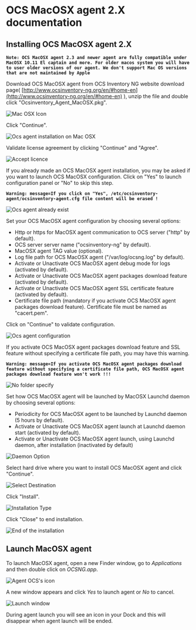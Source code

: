 # OCS MacOSX agent 2.X documentation

## Installing OCS MacOSX agent 2.X

**`Note: OCS MacOSX agent 2.3 and newer agent are fully compatible under MacOSX 10.11 El captain and more.
For older macos system you will have to user older versions of our agent. We don't support Mac OS versions that are not maintained by Apple`**

Download OCS MacOSX agent from OCS Inventory NG website download page(
[http://www.ocsinventory-ng.org/en/#home-en](http://www.ocsinventory-ng.org/en/#home-en)
), unzip the file and double click "Ocsinventory_Agent_MacOSX.pkg".

![Mac OSX Icon](../../img/agent/macOS/macosx_agent_pkg_icon.png)

Click "Continue".

![Ocs agent installation on Mac OSX](../../img/agent/macOS/macosx_agent_install_introduction.png)

Validate license agreement by clicking "Continue" and "Agree".

![Accept licence](../../img/agent/macOS/macosx_agent_install_licence.png)

If you already made an OCS MacOSX agent installation, you may be asked if you want to launch
OCS MacOSX configuration. Click on "Yes" to launch configuration panel or "No" to skip this step.

**`Warning: message=If you click on "Yes", /etc/ocsinventory-agent/ocsinventory-agent.cfg
file content will be erased !`**

![Ocs agent already exist](../../img/agent/macOS/macosx_agent_install_configuration_warn.png)

Set your OCS MacOSX agent configuration by choosing several options:
* Http or https for MacOSX agent communication to OCS server ("http" by default).
* OCS server server name ("ocsinventory-ng" by default).
* MacOSX agent TAG value (optional).
* Log file path for OCS MacOSX agent ("/var/log/ocsng.log" by default).
* Activate or Unactivate OCS MacOSX agent debug mode for logs (activated by default).
* Activate or Unactivate OCS MacOSX agent packages download feature (activated by default).
* Activate or Unactivate OCS MacOSX agent SSL certificate feature (activated by default).
* Certificate file path (mandatory if you activate OCS MacOSX agent packages download feature). Certificate file must be named as "cacert.pem".

Click on "Continue" to validate configuration.

![Ocs agent configuration](../../img/agent/macOS/macosx_agent_install_configuration.png)

If you activate OCS MacOSX agent packages download feature and SSL feature without specifying a certificate file path, you may have this warning.

**`Warning: message=If you activate OCS MacOSX agent packages download feature without specifying a
certificate file path, OCS MacOSX agent packages download feature won't work !!!`**

![No folder specify](../../img/agent/macOS/macosx_agent_download_warn.png)

Set how OCS MacOSX agent will be launched by MacOSX Launchd daemon by choosing several options:
* Periodicity for OCS MacOSX agent to be launched by Launchd daemon (5 hours by default).
* Activate or Unactivate OCS MacOSX agent launch at Launchd daemon start (activated by default).
* Activate or Unactivate OCS MacOSX agent launch, using Launchd daemon, after installation (inactivated by default)

![Daemon Option](../../img/agent/macOS/macosx_agent_install_daemon_options.png)

Select hard drive where you want to install OCS MacOSX agent and click "Continue".

![Select Destination](../../img/agent/macOS/macosx_agent_install_destination.png)

Click "Install".

![Installation Type](../../img/agent/macOS/macosx_agent_install_type.png)

Click "Close" to end installation.

![End of the installation](../../img/agent/macOS/macosx_agent_install_end.png)

## Launch MacOSX agent

To launch MacOSX agent, open a new Finder window, go to _Applications_ and then double click on _OCSNG.app_.

![Agent OCS's icon](../../img/agent/macOS/macosx_agent_finder_icon.png)

A new window appears and click _Yes_ to launch agent or _No_ to cancel.

![Launch window](../../img/agent/macOS/macosx_agent_launch_window.png)

During agent launch you will see an icon in your Dock and this will disappear when agent launch will be ended.
